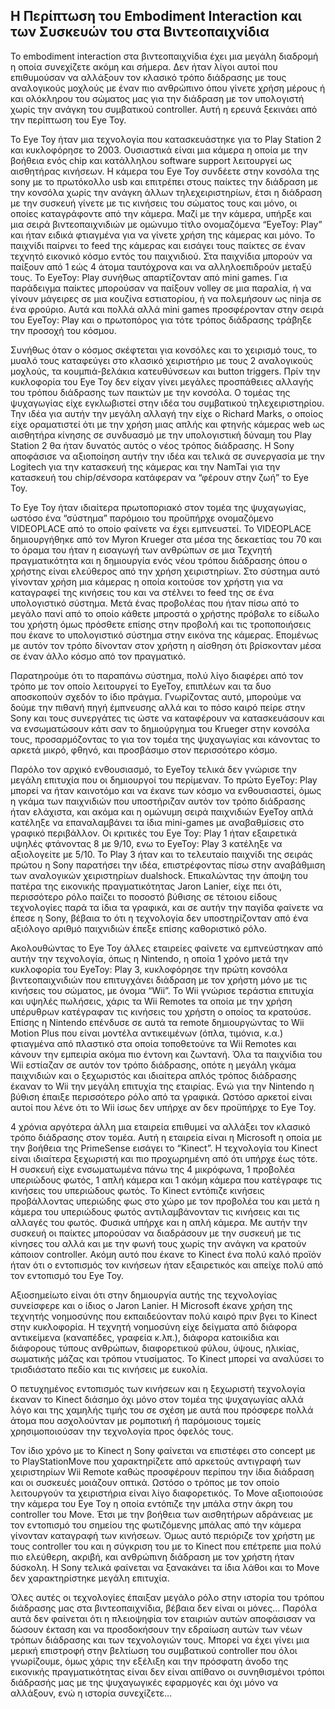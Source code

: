 ## Η Περίπτωση του Embodiment Interaction και των Συσκευών του στα Βιντεοπαιχνίδια

To embodiment interaction στα βιντεοπαιχνίδια έχει μια μεγάλη διαδρομή η οποία συνεχίζετε ακόμη και σήμερα. Δεν ήταν λίγοι αυτοί που επιθυμούσαν να αλλάξουν τον κλασικό τρόπο διάδρασης με τους αναλογικούς μοχλούς με έναν πιο ανθρώπινο όπου γίνετε χρήση μέρους ή και ολόκληρου του σώματος μας για την διάδραση με τον υπολογιστή χωρίς την ανάγκη του συμβατικού controller. Αυτή η ερευνά ξεκινάει από την περίπτωση του Eye Toy.

To Eye Toy ήταν μια τεχνολογία που κατασκευάστηκε για το Play Station 2 και κυκλοφόρησε το 2003. Ουσιαστικά είναι μια κάμερα η οποία με την βοήθεια ενός chip και κατάλληλου software support λειτουργεί ως αισθητήρας κινήσεων. Η κάμερα του Eye Toy συνδέετε στην κονσόλα της sony με το πρωτόκολλο usb και επιτρέπει στους παίκτες την διάδραση με την κονσόλα χωρίς την ανάγκη άλλων τηλεχειριστηρίων, έτσι η διάδραση με την συσκευή γίνετε με τις κινήσεις του σώματος τους και μόνο, οι οποίες καταγράφοντε από την κάμερα. Μαζί με την κάμερα, υπήρξε και μια σειρά βιντεοπαιχνιδιών με ομώνυμο τίτλο ονομαζόμενα “EyeToy: Play” και ήταν ειδικά φτιαγμένα για να γίνετε χρήση της κάμερας και μόνο. Το παιχνίδι παίρνει το feed της κάμερας και εισάγει τους παίκτες σε έναν τεχνητό εικονικό κόσμο εντός του παιχνιδιού. Στα παιχνίδια μπορούν να παίξουν από 1 εώς 4 άτομα ταυτόχρονα και να αλληλοεπιδρούν μεταξύ τους. Το EyeToy: Play συνήθως απαρτίζονταν από mini games. Για παράδειγμα παίκτες μπορούσαν να παίξουν volley σε μια παραλία, ή να γίνουν μάγειρες σε μια κουζίνα εστιατορίου, ή να πολεμήσουν ως ninja σε ένα φρούριο. Αυτά και πολλά αλλά mini games προσφέρονταν στην σειρά του EyeToy: Play και ο πρωτοπόρος για τότε τρόπος διάδρασης τράβηξε την προσοχή του κόσμου.

Συνήθως όταν ο κόσμος σκέφτεται για κονσόλες και το χειρισμό τους, το μυαλό τους καταφεύγει στο κλασικό χειριστήριο με τους 2 αναλογικούς μοχλούς, τα κουμπιά-βελάκια κατευθύνσεων και button triggers. Πρίν την κυκλοφορία του Eye Toy δεν είχαν γίνει μεγάλες προσπάθειες αλλαγής του τρόπου διάδρασης των παικτών με την κονσόλα. Ο τομέας της ψυχαγωγίας είχε εγκλωβιστεί στην ιδέα του συμβατικού τηλεχειριστηρίου. Την ιδέα για αυτήν την μεγάλη αλλαγή την είχε ο Richard Marks, ο οποίος είχε οραματιστεί ότι με την χρήση μιας απλής και φτηνής κάμερας web ως αισθητήρα κίνησης σε συνδυασμό με την υπολογιστική δύναμη του Play Station 2 θα ήταν δυνατός αυτός ο νέος τρόπος διάδρασης. Η Sony αποφάσισε να αξιοποίηση αυτήν την ιδέα και τελικά σε συνεργασία με την Logitech για την κατασκευή της κάμερας και την NamTai για την κατασκευή του chip/σένσορα κατάφεραν να “φέρουν στην ζωή” το Eye Toy.

Το Eye Toy ήταν ιδιαίτερα πρωτοποριακό στον τομέα της ψυχαγωγίας, ωστόσο ένα “σύστημα” παρόμοιο του προϋπήρχε ονομαζόμενο VIDEOPLACE από το οποίο φαίνετε να έχει εμπνευστεί. Το VIDEOPLACE δημιουργήθηκε από τον Myron Krueger στα μέσα της δεκαετίας του 70 και το όραμα του ήταν η εισαγωγή των ανθρώπων σε μια Τεχνητή πραγματικότητα και η δημιουργία ενός νέου τρόπου διάδρασης όπου ο χρήστης είναι ελεύθερος από την χρήση χειριστηρίων. Στο σύστημα αυτό γίνονταν χρήση μια κάμερας η οποία κοιτούσε τον χρήστη για να καταγραφεί της κινήσεις του και να στέλνει το feed της σε ένα υπολογιστικό σύστημα. Μετά ένας προβολέας που ήταν πίσω από το μεγάλο πανί από το οποίο κάθετε μπροστά ο χρήστης πρόβαλε το είδωλο του χρήστη όμως πρόσθετε επίσης στην προβολή και τις τροποποιήσεις που έκανε το υπολογιστικό σύστημα στην εικόνα της κάμερας. Επομένως με αυτόν τον τρόπο δίνονταν στον χρήστη η αίσθηση ότι βρίσκονταν μέσα σε έναν άλλο κόσμο από τον πραγματικό.

Παρατηρούμε ότι το παραπάνω σύστημα, πολύ λίγο διαφέρει από τον τρόπο με τον οποίο λειτουργεί το EyeToy, επιπλέων και τα δυο αποσκοπούν σχεδόν το ίδιο πράγμα. Γνωρίζοντας αυτό, μπορούμε να δούμε την πιθανή πηγή έμπνευσης αλλά και το πόσο καιρό πείρε στην Sony και τους συνεργάτες τις ώστε να καταφέρουν να κατασκευάσουν και να ενσωματώσουν κάτι σαν το δημιούργημα του Krueger στην κονσόλα τους, προσαρμόζοντας το για τον τομέα της ψυχαγωγίας και κάνοντας το αρκετά μικρό, φθηνό, και προσβάσιμο στον περισσότερο κόσμο.

Παρόλο τον αρχικό ενθουσιασμό, το EyeToy τελικά δεν γνώρισε την μεγάλη επιτυχία που οι δημιουργοί του περίμεναν. Το πρώτο EyeToy: Play μπορεί να ήταν καινοτόμο και να έκανε των κόσμο να ενθουσιαστεί, όμως η γκάμα των παιχνιδιών που υποστήριζαν αυτόν τον τρόπο διάδρασης ήταν ελάχιστα, και ακόμα και η ομώνυμη σειρά παιχνιδιών EyeToy απλά κατέληξε να επαναλαμβάνει τα ίδια mini-games με αναβαθμίσεις στο γραφικό περιβάλλον. Οι κριτικές του Eye Toy: Play 1 ήταν εξαιρετικά υψηλές φτάνοντας 8 με 9/10, ενω το EyeToy: Play 3 κατέληξε να αξιολογείτε με 5/10. Το Play 3 ήταν και το τελευταίο παιχνίδι της σειράς πρώτου η Sony παρατήσει την ιδέα, επιστρέφοντας πίσω στην αναβάθμιση των αναλογικών χειριστηρίων dualshock. Επικαλώντας την άποψη του πατέρα της εικονικής πραγματικότητας Jaron Lanier, είχε πει ότι, περισσότερο ρόλο παίζει το ποσοστό βύθισης σε τέτοιου είδους τεχνολογίες παρά τα ίδια τα γραφικά, και σε αυτήν την παγίδα φαίνετε να έπεσε η Sony, βέβαια το ότι η τεχνολογία δεν υποστηρίζονταν από ένα αξιόλογο αριθμό παιχνιδιών έπεξε επίσης καθοριστικό ρόλο.

Ακολουθώντας το Eye Toy άλλες εταιρείες φαίνετε να εμπνεύστηκαν από αυτήν την τεχνολογία, όπως η Nintendo, η οποία 1 χρόνο μετά την κυκλοφορία του EyeToy: Play 3, κυκλοφόρησε την πρώτη κονσόλα βιντεοπαιχνιδιών που επιτυγχάνει διάδραση με τον χρήστη μόνο με τις κινήσεις του σώματος, με όνομα “Wii”. Το Wii γνώρισε τεράστια επιτυχία και υψηλές πωλήσεις, χάρις τα Wii Remotes τα οποία με την χρήση υπέρυθρων κατέγραφαν τις κινήσεις του χρήστη ο οποίος τα κρατούσε. Επίσης η Nintendo επένδυσε σε αυτά τα remote δημιουργώντας το Wii Motion Plus που είναι μοντέλα αντικειμένων (όπλα, τιμόνια, κ.α.) φτιαγμένα από πλαστικό στα οποία τοποθετούνε τα Wii Remotes και κάνουν την εμπειρία ακόμα πιο έντονη και ζωντανή. Όλα τα παιχνίδια του Wii εστίαζαν σε αυτόν τον τρόπο διάδρασης, οπότε η μεγάλη γκάμα παιχνιδιών και ο ξεχωριστός και ιδιαίτερα απλός τρόπος διάδρασης έκαναν το Wii την μεγάλη επιτυχία της εταιρίας. Ενώ για την Nintendo η βύθιση έπαιξε περισσότερο ρόλο από τα γραφικά. Ωστόσο αρκετοί είναι αυτοί που λένε ότι το Wii ίσως δεν υπήρχε αν δεν προϋπήρχε το Eye Toy.

4 χρόνια αργότερα άλλη μια εταιρεία επιθυμεί να αλλάξει τον κλασικό τρόπο διάδρασης στον τομέα. Αυτή η εταιρεία είναι η Microsoft η οποία με την βοήθεια της PrimeSense εισάγει το “Kinect”. Η τεχνολογία του Kinect είναι ιδιαίτερα ξεχωριστή και πιο προχωρημένη από ότι υπήρχε έως τότε. Η συσκευή είχε ενσωματωμένα πάνω της 4 μικρόφωνα, 1 προβολέα υπεριώδους φωτός, 1 απλή κάμερα και 1 ακόμη κάμερα που κατέγραφε τις κινήσεις του υπεριώδους φωτός. Το Kinect εντόπιζε κινήσεις προβάλλοντας υπεριώδης φως στο χώρο με τον προβολέα του και μετά η κάμερα του υπεριώδους φωτός αντιλαμβάνονταν τις κινήσεις και τις αλλαγές του φωτός. Φυσικά υπήρχε και η απλή κάμερα. Με αυτήν την συσκευή οι παίκτες μπορούσαν να διαδράσουν με την συσκευή με τις κίνησες του αλλά και με την φωνή τους χωρίς την ανάγκη να κρατούν κάποιον controller. Ακόμη αυτό που έκανε το Kinect ένα πολύ καλό προϊόν ήταν ότι ο εντοπισμός τον κινήσεων ήταν εξαιρετικός και απείχε πολύ από τον εντοπισμό του Eye Toy.

Αξιοσημείωτο είναι ότι στην δημιουργία αυτής της τεχνολογίας συνείσφερε και ο ίδιος ο Jaron Lanier. Η Microsoft έκανε χρήση της τεχνητής νοημοσύνης που εκπαιδεύονταν πολύ καιρό πριν βγει το Kinect στην κυκλοφορία. Η τεχνητή νοημοσύνη είχε δείγματα από διάφορα αντικείμενα (καναπέδες, γραφεία κ.λπ.), διάφορα κατοικίδια και διάφορους τύπους ανθρώπων, διαφορετικού φύλου, ύψους, ηλικίας, σωματικής μάζας και τρόπου ντυσίματος. Το Kinect μπορεί να αναλύσει το τρισδιάστατο πεδίο και τις κινήσεις με ευκολία.

Ο πετυχημένος εντοπισμός των κινήσεων και η ξεχωριστή τεχνολογία έκαναν το Kinect διάσημο όχι μόνο στον τομέα της ψυχαγωγίας αλλά λόγο και της χαμηλής τιμής του σε σχέση με αυτά που πρόσφερε πολλά άτομα που ασχολούνταν με ρομποτική ή παρόμοιους τομείς χρησιμοποιούσαν την τεχνολογία προς όφελός τους.

Τον ίδιο χρόνο με το Kinect η Sony φαίνεται να επιστέφει στο concept με το PlayStationMove που χαρακτηρίζετε από αρκετούς αντιγραφή των χειριστηρίων Wii Remote καθώς προσφέρουν περίπου την ίδια διάδραση και οι συσκευές μοιάζουν οπτικά. Ωστόσο ο τρόπος με τον οποίο λειτουργούν τα χειριστήρια είναι λίγο διαφορετικός. To Move αξιοποιούσε την κάμερα του Eye Toy η οποία εντόπιζε την μπάλα στην άκρη του controller του Move. Έτσι με την βοήθεια των αισθητήρων αδράνειας με τον εντοπισμό του σημείου της φωτιζόμενης μπάλας από την κάμερα γίνονταν καταγραφή των κινήσεων. Όμως αυτό περιόριζε τον χρήστη με τους controller του και η σύγκριση του με το Kinect που επέτρεπε μια πολύ πιο ελεύθερη, ακριβή, και ανθρώπινη διάδραση με τον χρήστη ήταν δύσκολη. Η Sony τελικά φαίνεται να ξανακάνει τα ίδια λάθοι και το Move δεν χαρακτηρίστηκε μεγάλη επιτυχία.

Όλες αυτές οι τεχνολογίες έπαιξαν μεγάλο ρόλο στην ιστορία του τρόπου διάδρασης μας στα βιντεοπαιχνίδια, βέβαια δεν είναι οι μόνες… Παρόλα αυτά δεν φαίνεται ότι η πλειοψηφία τον εταιριών αυτών αποφάσισαν να δώσουν έκταση και να προσδοκήσουν την εδραίωση αυτών των νέων τρόπων διάδρασης και των τεχνολογιών τους. Μπορεί να έχει γίνει μια μερική επιστροφή στην βελτίωση του συμβατικού controller που όλοι γνωρίζουμε, όμως χάρις την εξέλιξη και την πρόσφατη άνοδο της εικονικής πραγματικότητας είναι δεν είναι απίθανο οι συνηθισμένοι τρόποι διάδρασής μας με της ψυχαγωγικές εφαρμογές και όχι μόνο να αλλάξουν, ενώ η ιστορία συνεχίζετε…
